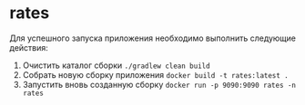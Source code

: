 # rates

Для успешного запуска приложения необходимо выполнить следующие действия:

1. Очистить каталог сборки `./gradlew clean build`
2. Собрать новую сборку приложения `docker build -t rates:latest .`
3. Запустить вновь созданную сборку `docker run -p 9090:9090 rates -n rates`
